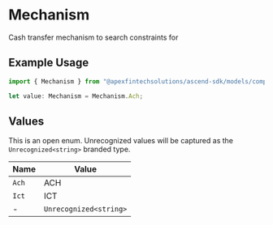 # Mechanism

Cash transfer mechanism to search constraints for

## Example Usage

```typescript
import { Mechanism } from "@apexfintechsolutions/ascend-sdk/models/components";

let value: Mechanism = Mechanism.Ach;
```

## Values

This is an open enum. Unrecognized values will be captured as the `Unrecognized<string>` branded type.

| Name                   | Value                  |
| ---------------------- | ---------------------- |
| `Ach`                  | ACH                    |
| `Ict`                  | ICT                    |
| -                      | `Unrecognized<string>` |